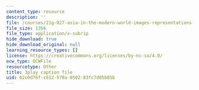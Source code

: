 ```yaml
---
content_type: resource
description: ''
file: /courses/21g-027-asia-in-the-modern-world-images-representations-fall-2016/62c0d76fc612578a850283fc7d05b85b_1801224.vtt
file_size: 1356
file_type: application/x-subrip
hide_download: true
hide_download_original: null
learning_resource_types: []
license: https://creativecommons.org/licenses/by-nc-sa/4.0/
ocw_type: OCWFile
resourcetype: Other
title: 3play caption file
uid: 62c0d76f-c612-578a-8502-83fc7d05b85b
---
```

